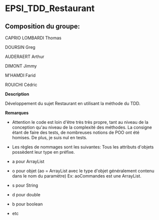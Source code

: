 # EPSI_TDD_Restaurant


## Composition du groupe: 

CAPRIO LOMBARDI Thomas

DOURSIN Greg

AUDERAERT Arthur

DIMONT Jimmy

M'HAMDI Farid

ROUICHI Cédric

**Description**

Développement du sujet Restaurant en utilisant la méthode du TDD.


**Remarques**

* Attention le code est loin d'être très très propre, tant au niveau de la conception qu'au niveau de la complexité des méthodes. La consigne étant de faire des tests, de nombreuses notions de POO ont été homises.
De plus, je suis nul en tests.

* Les règles de nommages sont les suivantes:
    Tous les attributs d'objets possèdent leur type en préfixe.
- a pour ArrayList
- o pour objet (ao = ArrayList<Object> avec le type d'objet généralement contenu dans le nom du paramètre)
Ex: aoCommandes est une ArrayList<Commande>.

- s pour String
- d pour double
- b pour boolean 
- etc
